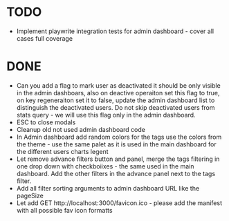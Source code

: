 # TODO

* Implement playwrite integration tests for admin dashboard - cover all cases full coverage

# DONE

* Can you add a flag to mark user as deactivated it should be only visible in the admin dashboars, also on deactive operaiton set this flag to true, on key regeneraiton set it to false, update the admin dashboard list to distinguish the deactivated users. Do not skip deactivated users from stats query - we will use this flag only in the admin dashboard.
* ESC to close modals
* Cleanup old not used admin dashboard code
* In Admin dashboard add random colors for the tags use the colors from the theme - use the same palet as it is used in the main dashboard for the different users charts legent
* Let remove advance filters button and panel, merge the tags filtering in one drop down with checkboiixes - the same used in the main dashboard. Add the other filters in the advance panel next to the tags filter.
* Add all filter sorting arguments to admin dashboard URL like the pageSize
* Let add GET http://localhost:3000/favicon.ico - please add the manifest with all possible fav icon formatts
